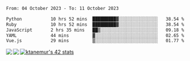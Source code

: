 <!--START_SECTION:waka-->

```txt
From: 04 October 2023 - To: 11 October 2023

Python           10 hrs 52 mins  █████████▓░░░░░░░░░░░░░░░   38.54 %
Ruby             10 hrs 52 mins  █████████▓░░░░░░░░░░░░░░░   38.54 %
JavaScript       2 hrs 35 mins   ██▒░░░░░░░░░░░░░░░░░░░░░░   09.18 %
YAML             44 mins         ▓░░░░░░░░░░░░░░░░░░░░░░░░   02.65 %
Vue.js           29 mins         ▒░░░░░░░░░░░░░░░░░░░░░░░░   01.77 %
```

<!--END_SECTION:waka-->
<a href="https://github.com/anuraghazra/github-readme-stats">
  <img align="left" src="https://github-readme-stats.vercel.app/api?username=Tanesan&count_private=true&show_icons=true" />
<img align="left" src="https://github-readme-stats.vercel.app/api/top-langs/?username=Tanesan" />
</a>

[![ktanemur's 42 stats](https://badge42.vercel.app/api/v2/cl1wslf6s002109l771rng2w8/stats?cursusId=21&coalitionId=62)](https://github.com/JaeSeoKim/badge42)
